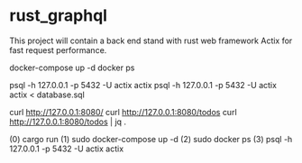 # rust_graphql

This project will contain a back end stand with rust web framework Actix for fast request performance. 


docker-compose up -d
docker ps 

psql -h 127.0.0.1 -p 5432 -U actix actix 
psql -h 127.0.0.1 -p 5432 -U actix actix < database.sql

curl http://127.0.0.1:8080/
curl http://127.0.0.1:8080/todos
curl http://127.0.0.1:8080/todos | jq .

(0) cargo run
(1) sudo docker-compose up -d
(2) sudo docker ps 
(3) psql -h 127.0.0.1 -p 5432 -U actix actix